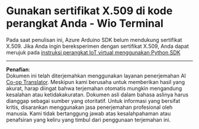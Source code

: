 <!--
CO_OP_TRANSLATOR_METADATA:
{
  "original_hash": "8a74f789f3c1bf41a13c007190360c19",
  "translation_date": "2025-08-28T01:31:00+00:00",
  "source_file": "2-farm/lessons/6-keep-your-plant-secure/wio-terminal-x509.md",
  "language_code": "id"
}
-->
# Gunakan sertifikat X.509 di kode perangkat Anda - Wio Terminal

Pada saat penulisan ini, Azure Arduino SDK belum mendukung sertifikat X.509. Jika Anda ingin bereksperimen dengan sertifikat X.509, Anda dapat merujuk pada [instruksi perangkat IoT virtual menggunakan Python SDK](single-board-computer-x509.md)

---

**Penafian**:  
Dokumen ini telah diterjemahkan menggunakan layanan penerjemahan AI [Co-op Translator](https://github.com/Azure/co-op-translator). Meskipun kami berusaha untuk memberikan hasil yang akurat, harap diingat bahwa terjemahan otomatis mungkin mengandung kesalahan atau ketidakakuratan. Dokumen asli dalam bahasa aslinya harus dianggap sebagai sumber yang otoritatif. Untuk informasi yang bersifat kritis, disarankan menggunakan jasa penerjemahan profesional oleh manusia. Kami tidak bertanggung jawab atas kesalahpahaman atau penafsiran yang keliru yang timbul dari penggunaan terjemahan ini.